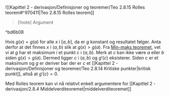 ![[Kapittel 2 - derivasjon/Definisjoner og teoremer/Teo 2.8.15 Rolles teorem#^970411|Teo 2.8.15 Rolles teorem]]

> [!note] Argument 
> 

^bd6b08

Hvis $g(x) = g(a)$ for alle $x$ i $[a,b]$, da er $g$ konstant og resultatet følger. Anta derfor at det finnes $x$ i $(a,b)$ slik at $g(x) > g(a)$. Fra [Min-maks teoremet](Kapittel%201%20-%20grenser%20og%20kontinuitet/Min-maks%20teoremet.md), vet vi at $g$ har et maksimum i et punkt $c$ i $(a,b)$. Merk at $c$ kan ikke være $a$ eller $b$ siden $g(x) > g(a)$. Dermed ligger $c$ i $(a,b)$ og $g'(c)$ eksisterer. Siden $c$ er et maksimum og $g$ er deriver bar der er $c$ et [[Kapittel 2 - derivasjon/Definisjoner og teoremer/Teo 2.8.14 Kritiske punkter|kritisk punkt]], altså at $g'(c) = 0$. 

Med Rolles teorem kan vi nå relativt enkelt argumentere for [[Kapittel 2 - derivasjon/2.8.4 Middelverditeoremet|middelverditeoremet]]